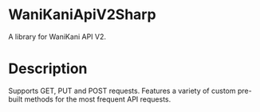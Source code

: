 # WaniKaniApiV2Sharp

A library for WaniKani API V2.

# Description

Supports GET, PUT and POST requests. Features a variety of custom pre-built methods for the most frequent API requests. 
